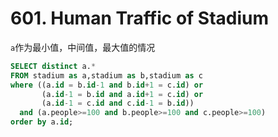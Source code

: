 # 601. Human Traffic of Stadium
`a`作为最小值，中间值，最大值的情况
``` sql
SELECT distinct a.*
FROM stadium as a,stadium as b,stadium as c
where ((a.id = b.id-1 and b.id+1 = c.id) or
       (a.id-1 = b.id and a.id+1 = c.id) or
       (a.id-1 = c.id and c.id-1 = b.id))
  and (a.people>=100 and b.people>=100 and c.people>=100)
order by a.id;
```